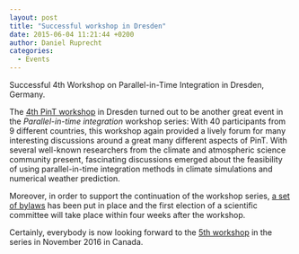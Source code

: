 ```yaml
---
layout: post
title: "Successful workshop in Dresden"
date: 2015-06-04 11:21:44 +0200
author: Daniel Ruprecht
categories:
  - Events
---
```


Successful 4th Workshop on Parallel-in-Time Integration in Dresden, Germany.

<!--more-->
The [4th PinT workshop](/events/past/2015/4th-workshop-on-parallel-in-time-integration.html) in
Dresden turned out to be another great event in the _Parallel-in-time integration_ workshop series:
With 40 participants from 9 different countries, this workshop again provided a lively forum for
many interesting discussions around a great many different aspects of PinT.
With several well-known researchers from the climate and atmospheric science community present,
fascinating discussions emerged about the feasibility of using parallel-in-time integration methods
in climate simulations and numerical weather prediction.

Moreover, in order to support the continuation of the workshop series,
[a set of bylaws](/events/bylaws.html) has been put in place and the first election of a scientific
committee will take place within four weeks after the workshop.

Certainly, everybody is now looking forward to the
[5th workshop](/events/upcoming/2016/5th-workshop-on-parallel-in-time-integration.html) in the
series in November 2016 in Canada.
